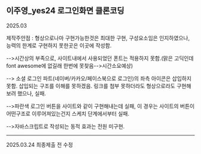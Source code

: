 이주영_yes24 로그인화면 클론코딩
---
2025.03

제작주안점 : 형상으로나마 구현가능한것은 최대한 구현,
	구성요소임은 인지하였으나, 능력의 한계로 구현하지 못한곳은 이곳에 작성함.

-->시간상의 부족으로, 사이트내에서 사용되었던 폰트는 적용하지 못함.(맑은 고딕인데 font awesome에 없길래 한번에 못찾음-->시간소요예상)

--> 소셜 로그인 파트(네이버/카카오/페이스북으로 로그인)의 좌측 아이콘은 삽입하지 못함. 삽입되는 구조를 이해를 못하겠음. 링크를 첨부 못하더라도 형상으로라도 구현해보려 했으나, 실패.

-->파란색 로그인 버튼을 사이트와 같이 구현해내는데 실패, 이 경우는 사이트의 버튼이 어떤구조로 이루어져있는건지 스케치 단계에서부터 실패.

-->자바스크립트로 작성되는 동적 효과는 전원 미구현.

---
2025.03.24 최종제출 전 수정




